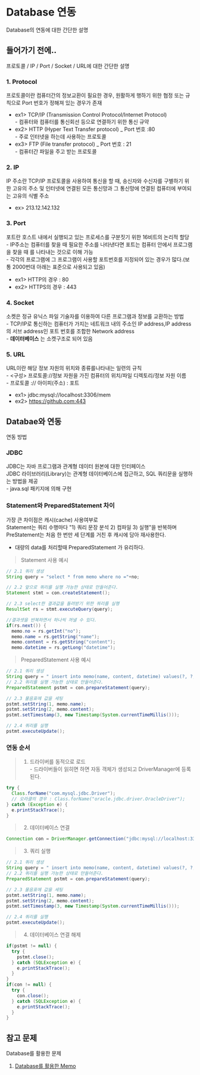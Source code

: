 # Database 연동
Database의 연동에 대한 간단한 설명


## 들어가기 전에..
프로토콜 / IP / Port / Socket / URL에 대한 간단한 설명
### 1. __Protocol__
프로토콜이란 컴퓨터간의 정보교환이 필요한 경우, 원활하게 행하기 위한 협정 또는 규칙으로 Port 번호가 정해져 있는 경우가 존재
* ex1> TCP/IP (Transmission Control Protocol/Internet Protocol)
</br>- 컴퓨터와 컴퓨터를 통신회선 등으로 연결하기 위한 통신 규약
* ex2> HTTP (Hyper Text Transfer protocol) _ Port 번호 :80
</br>- 주로 인터넷을 하는데 사용하는 프로토콜
* ex3> FTP (File transfer protocol) _ Port 번호 : 21
</br>- 컴퓨터간 파일을 주고 받는 프로토콜

### 2. __IP__
IP 주소란 TCP/IP 프로토콜을 사용하여 통신을 할 때, 송신자와 수신자를 구별하기 위한 고유의 주소 및
인터넷에 연결된 모든 통신망과 그 통신망에 연결된 컴퓨터에 부여되는 고유의 식별 주소
* ex> 213.12.142.132

### 3. __Port__
포트란 호스트 내에서 실행되고 있는 프로세스를 구분짓기 위한 16비트의 논리적 할당
</br> - IP주소는 컴퓨터를 찾을 때 필요한 주소를 나타낸다면 포트는 컴퓨터 안에서 프로그램을 찾을 때 를 나타내는 것으로 이해 가능
</br> - 각각의 프로그램에 그 프로그램이 사용할 포트번호를 지정되어 있는 경우가 많다.(보통 2000번대 아래는 표준으로 사용되고 있음)
* ex1> HTTP의 경우 : 80
* ex2> HTTPS의 경우 : 443

### 4. __Socket__
소켓은 정규 유닉스 파일 기술자를 이용하여 다른 프로그램과 정보를 교환하는 방법
</br>- TCP/IP로 통신하는 컴퓨터가 가지는 네트워크 내의 주소인 IP address,IP address의 서브 address인 포트 번호를 조합한 Network address
</br>- __데이터베이스__ 는 소켓구조로 되어 있음

### 5. __URL__
URL이란 해당 정보 자원의 위치와 종류를나타내는 일련의 규칙
</br> - <구성> 프로토콜://정보 자원을 가진 컴퓨터의 위치/파일 디렉토리/정보 자원 이름
</br> - 프로토콜 :// 아이피(주소) : 포트
* ex1> jdbc:mysql://localhost:3306/mem
* ex2> https://github.com:443


## Databae와 연동
연동 방법
### __JDBC__
JDBC는 자바 프로그램과 관계형 데이터 원본에 대한 인터페이스</br> JDBC 라이브러리(Library)는 관계형 데이터베이스에 접근하고, SQL 쿼리문을 실행하는 방법을 제공
</br> - java.sql 패키지에 의해 구현

### __Statement와 PreparedStatement 차이__
가장 큰 차이점은 캐시(cache) 사용여부로<br>
Statement는 쿼리 수행마다 "1) 쿼리 문장 분석 2) 컴파일 3) 실행"을 반복하며</br>
PreStatement는 처음 한 번만 세 단계를 거친 후 캐시에 담아 재사용한다.
* 대량의 data를 처리할때 PreparedStatement 가 유리하다.

> Statement 사용 예시

```java
// 2.1 쿼리 생성
String query = "select * from memo where no ="+no;

// 2.2 앞으로 쿼리를 실행 가능한 상태로 만들어준다.
Statement stmt = con.createStatement();

// 2.3 select한 결과값을 돌려받기 위한 쿼리를 실행
ResultSet rs = stmt.executeQuery(query);

//결과셋을 반복하면서 하나씩 꺼낼 수 있다.
if(rs.next()) {
  memo.no = rs.getInt("no");
  memo.name = rs.getString("name");
  memo.content = rs.getString("content");
  memo.datetime = rs.getLong("datetime");
```
> PreparedStatement 사용 예시

```java
// 2.1 쿼리 생성
String query = " insert into memo(name, content, datetime) values(?, ?, ?)";
// 2.2 쿼리를 실행 가능한 상태로 만들어준다.
PreparedStatement pstmt = con.prepareStatement(query);

// 2.3 물음표에 값을 세팅
pstmt.setString(1, memo.name);
pstmt.setString(2, memo.content);
pstmt.setTimestamp(3, new Timestamp(System.currentTimeMillis()));

// 2.4 쿼리를 실행
pstmt.executeUpdate();
```

### __연동 순서__

> 1. 드라이버를 동적으로 로드 </br>- 드라이버들이 읽히면 하면 자동 객체가 생성되고 DriverManager에 등록된다.

```java
try {
  Class.forName("com.mysql.jdbc.Driver");
  // 오라클의 경우 : Class.forName("oracle.jdbc.driver.OracleDriver");
} catch (Exception e) {
  e.printStackTrace();
}
```

> 2. 데이터베이스 연결

```java
Connection con = DriverManager.getConnection("jdbc:mysql://localhost:3306/memo", "mysql ID", "mysql PW");
```

> 3. 쿼리 실행

```java
// 2.1 쿼리 생성
String query = " insert into memo(name, content, datetime) values(?, ?, ?)";
// 2.2 쿼리를 실행 가능한 상태로 만들어준다.
PreparedStatement pstmt = con.prepareStatement(query);

// 2.3 물음표에 값을 세팅
pstmt.setString(1, memo.name);
pstmt.setString(2, memo.content);
pstmt.setTimestamp(3, new Timestamp(System.currentTimeMillis()));

// 2.4 쿼리를 실행
pstmt.executeUpdate();
```

> 4. 데이터베이스 연결 해제

```java
if(pstmt != null) {
  try {
    pstmt.close();
  } catch (SQLException e) {
    e.printStackTrace();
  }
}
if(con != null) {
  try {
    con.close();
  } catch (SQLException e) {
    e.printStackTrace();
  }
}
```
## 참고 문제
Database를 활용한 문제
1. [Database를 활용한 Memo](https://github.com/Lee-KyungSeok/Study/tree/master/Java/Example/MemoDatabase)
